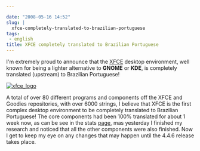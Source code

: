 ```yaml
---

date: "2008-05-16 14:52"
slug: |
  xfce-completely-translated-to-brazilian-portuguese
tags:
 - english
title: XFCE completely translated to Brazilian Portuguese
---
```


I'm extremely proud to announce that the [XFCE](http://www.xfce.org)
desktop environment, well known for being a lighter alternative to
**GNOME** or **KDE**, is completely translated (upstream) to Brazilian
Portuguese!

[![xfce_logo](http://farm4.static.flickr.com/3045/2496286662_4d79db0dd3_o.png)](http://www.flickr.com/photos/ogmaciel/2496286662/)

A total of over 80 different programs and components off the XFCE and
Goodies repositories, with over 6000 strings, I believe that XFCE is the
first complex desktop environment to be completely translated to
Brazilian Portuguese! The core components had been 100% translated for
about 1 week now, as can be see in the stats
[page](http://i18n.xfce.org/stats/index.php?mode=4&lang=trunk/pt_BR),
mas yesterday I finished my research and noticed that all the other
components were also finished. Now I get to keep my eye on any changes
that may happen until the 4.4.6 release takes place.
